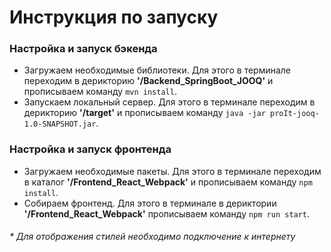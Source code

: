 # Инструкция по запуску
### Настройка и запуск бэкенда
* Загружаем необходимые библиотеки. Для этого в терминале переходим в дерикторию **'/Backend_SpringBoot_JOOQ'** и прописываем команду ```mvn install```.
* Запускаем локальный сервер. Для этого в терминале переходим в дерикторию **'/target'** и прописываем команду ```java -jar proIt-jooq-1.0-SNAPSHOT.jar```.
### Настройка и запуск фронтенда
* Загружаем необходимые пакеты. Для этого в терминале переходим в каталог **'/Frontend_React_Webpack'** и прописываем команду ```npm install```.
* Собираем фронтенд. Для этого в терминале в дериктории **'/Frontend_React_Webpack'** прописываем команду ```npm run start```.

###### \* Для отображения стилей необходимо подключение к интернету
